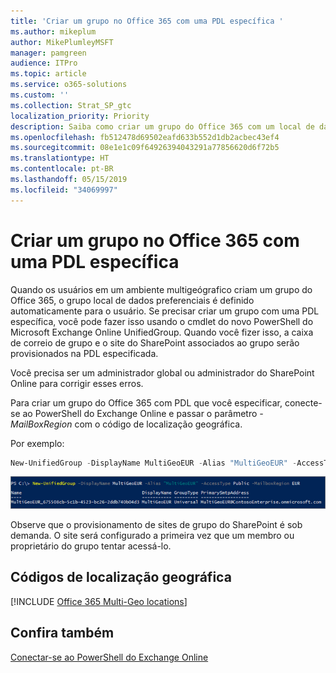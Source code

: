 ```yaml
---
title: 'Criar um grupo no Office 365 com uma PDL específica '
ms.author: mikeplum
author: MikePlumleyMSFT
manager: pamgreen
audience: ITPro
ms.topic: article
ms.service: o365-solutions
ms.custom: ''
ms.collection: Strat_SP_gtc
localization_priority: Priority
description: Saiba como criar um grupo do Office 365 com um local de dados preferencial especificado em um ambiente multigeógrafico.
ms.openlocfilehash: fb512478d69502eafd633b552d1db2acbec43ef4
ms.sourcegitcommit: 08e1e1c09f64926394043291a77856620d6f72b5
ms.translationtype: HT
ms.contentlocale: pt-BR
ms.lasthandoff: 05/15/2019
ms.locfileid: "34069997"
---
```

# <a name="create-an-office-365-group-with-a-specific-pdl"></a>Criar um grupo no Office 365 com uma PDL específica 

Quando os usuários em um ambiente multigeógrafico criam um grupo do Office 365, o grupo local de dados preferenciais é definido automaticamente para o usuário. Se precisar criar um grupo com uma PDL específica, você pode fazer isso usando o cmdlet do novo PowerShell do Microsoft Exchange Online UnifiedGroup. Quando você fizer isso, a caixa de correio de grupo e o site do SharePoint associados ao grupo serão provisionados na PDL especificada.

Você precisa ser um administrador global ou administrador do SharePoint Online para corrigir esses erros.

Para criar um grupo do Office 365 com PDL que você especificar, conecte-se ao PowerShell do Exchange Online e passar o parâmetro *- MailBoxRegion* com o código de localização geográfica.

Por exemplo: 

```PowerShell
New-UnifiedGroup -DisplayName MultiGeoEUR -Alias "MultiGeoEUR" -AccessType Public -MailboxRegion EUR 
```

![O Cmdlet do PowerShell de captura de tela do novo UnifiedGroup com sintaxe](media/multi-geo-new-group-with-pdl-powershell.png)

Observe que o provisionamento de sites de grupo do SharePoint é sob demanda. O site será configurado a primeira vez que um membro ou proprietário do grupo tentar acessá-lo.

## <a name="geo-location-codes"></a>Códigos de localização geográfica

[!INCLUDE [Office 365 Multi-Geo locations](includes/office-365-multi-geo-locations.md)]

## <a name="see-also"></a>Confira também

[Conectar-se ao PowerShell do Exchange Online ](https://docs.microsoft.com/powershell/exchange/exchange-online/connect-to-exchange-online-powershell/connect-to-exchange-online-powershell)